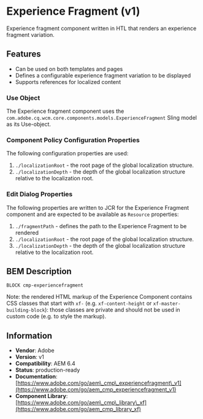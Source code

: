 <!--
Copyright 2019 Adobe Systems Incorporated

Licensed under the Apache License, Version 2.0 (the "License");
you may not use this file except in compliance with the License.
You may obtain a copy of the License at

    http://www.apache.org/licenses/LICENSE-2.0

Unless required by applicable law or agreed to in writing, software
distributed under the License is distributed on an "AS IS" BASIS,
WITHOUT WARRANTIES OR CONDITIONS OF ANY KIND, either express or implied.
See the License for the specific language governing permissions and
limitations under the License.
-->

Experience Fragment (v1)
====
Experience fragment component written in HTL that renders an experience fragment variation.

## Features
* Can be used on both templates and pages
* Defines a configurable experience fragment variation to be displayed
* Supports references for localized content

### Use Object
The Experience fragment component uses the `com.adobe.cq.wcm.core.components.models.ExperienceFragment` Sling model as its Use-object.

### Component Policy Configuration Properties
The following configuration properties are used:

1. `./localizationRoot` - the root page of the global localization structure.
2. `./localizationDepth` - the depth of the global localization structure relative to the localization root.

### Edit Dialog Properties
The following properties are written to JCR for the Experience Fragment component and are expected to be available as `Resource` properties:

1. `./fragmentPath` - defines the path to the Experience Fragment to be rendered
2. `./localizationRoot` - the root page of the global localization structure.
3. `./localizationDepth` - the depth of the global localization structure relative to the localization root.

## BEM Description
```
BLOCK cmp-experiencefragment
```

Note: the rendered HTML markup of the Experience Component contains CSS classes that start with `xf-` (e.g. `xf-content-height` or `xf-master-building-block`):
those classes are private and should not be used in custom code (e.g. to style the markup).

## Information
* **Vendor**: Adobe
* **Version**: v1
* **Compatibility**: AEM 6.4
* **Status**: production-ready
* **Documentation**: [https://www.adobe.com/go/aem\_cmp\_experiencefragment\_v1](https://www.adobe.com/go/aem_cmp_experiencefragment_v1)
* **Component Library**: [https://www.adobe.com/go/aem\_cmp\_library\_xf](https://www.adobe.com/go/aem_cmp_library_xf)

